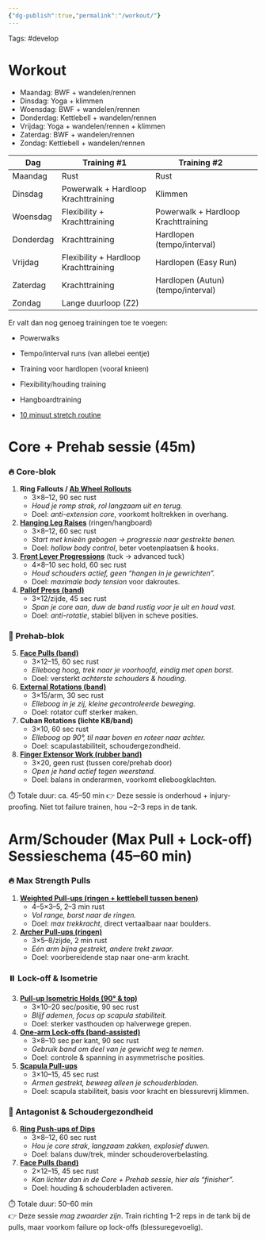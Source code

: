```yaml
---
{"dg-publish":true,"permalink":"/workout/"}
---
```


Tags: #develop

# Workout
- Maandag: BWF + wandelen/rennen
- Dinsdag: Yoga + klimmen
- Woensdag: BWF + wandelen/rennen
- Donderdag: Kettlebell + wandelen/rennen
- Vrijdag: Yoga + wandelen/rennen + klimmen
- Zaterdag: BWF + wandelen/rennen
- Zondag: Kettlebell + wandelen/rennen


| Dag       | Training #1                           | Training #2                         |     |
| --------- | ------------------------------------- | ----------------------------------- | --- |
| Maandag   | Rust                                  | Rust                                |     |
| Dinsdag   | Powerwalk + Hardloop Krachttraining   | Klimmen                             |     |
| Woensdag  | Flexibility + Krachttraining          | Powerwalk + Hardloop Krachttraining |     |
| Donderdag | Krachttraining                        | Hardlopen (tempo/interval)          |     |
| Vrijdag   | Flexibility + Hardloop Krachttraining | Hardlopen (Easy Run)                |     |
| Zaterdag  | Krachttraining                        | Hardlopen (Autun) (tempo/interval)  |     |
| Zondag    | Lange duurloop (Z2)                   |                                     |     |

Er valt dan nog genoeg trainingen toe te voegen:
- Powerwalks
- Tempo/interval runs (van allebei eentje)
- Training voor hardlopen (vooral knieen)
- Flexibility/houding training
- Hangboardtraining

- [10 minuut stretch routine](https://www.youtube.com/watch?v=eQHmKJh20_c)

# Core + Prehab sessie (45m)

### 🔥 Core-blok

1. **Ring Fallouts / [Ab Wheel Rollouts](https://www.youtube.com/shorts/6DUbeqa9g3M)**
    - 3×8–12, 90 sec rust
    - _Houd je romp strak, rol langzaam uit en terug._
    - Doel: _anti-extension core_, voorkomt holtrekken in overhang.
2. **[Hanging Leg Raises](https://www.youtube.com/shorts/2n4UqRIJyk4)** (ringen/hangboard)
    - 3×8–12, 60 sec rust
    - _Start met knieën gebogen → progressie naar gestrekte benen._
    - Doel: _hollow body control_, beter voetenplaatsen & hooks.
3. **[Front Lever Progressions](https://www.youtube.com/watch?v=D-dOt8Ey5Ig)** (tuck → advanced tuck)
    - 4×8–10 sec hold, 60 sec rust
    - _Houd schouders actief, geen “hangen in je gewrichten”._
    - Doel: _maximale body tension_ voor dakroutes.
4. **[Pallof Press (band)](https://www.youtube.com/shorts/CEvBwkCxP1o)**
    - 3×12/zijde, 45 sec rust
    - _Span je core aan, duw de band rustig voor je uit en houd vast._
    - Doel: _anti-rotatie_, stabiel blijven in scheve posities.

### 💪 Prehab-blok
5. **[Face Pulls (band)](https://www.youtube.com/shorts/1s-0WtJMsu8)**
    - 3×12–15, 60 sec rust
    - _Elleboog hoog, trek naar je voorhoofd, eindig met open borst._
    - Doel: versterkt _achterste schouders & houding_.
6. **[External Rotations (band)](https://www.youtube.com/watch?v=JnE001s96tk)**
    - 3×15/arm, 30 sec rust
    - _Elleboog in je zij, kleine gecontroleerde beweging._
    - Doel: rotator cuff sterker maken.
7. **Cuban Rotations (lichte KB/band)**
    - 3×10, 60 sec rust
    - _Elleboog op 90°, til naar boven en roteer naar achter._
    - Doel: scapulastabiliteit, schoudergezondheid.
8. **[Finger Extensor Work (rubber band)](https://www.youtube.com/shorts/DkFv0MaubMY)**
    - 3×20, geen rust (tussen core/prehab door)
    - _Open je hand actief tegen weerstand._
    - Doel: balans in onderarmen, voorkomt elleboogklachten.

⏱️ Totale duur: ca. 45–50 min
👉 Deze sessie is onderhoud + injury-proofing. Niet tot failure trainen, hou ~2–3 reps in de tank.

# Arm/Schouder (Max Pull + Lock-off) Sessieschema (45–60 min)

### 🔥 Max Strength Pulls
1. **[Weighted Pull-ups (ringen + kettlebell tussen benen)](https://www.youtube.com/shorts/c11yAY7r3io)**
    - 4–5×3–5, 2–3 min rust
    - _Vol range, borst naar de ringen._
    - Doel: _max trekkracht_, direct vertaalbaar naar boulders.
2. **[Archer Pull-ups (ringen)](https://www.youtube.com/watch?v=_LGLKUiQH5k)**
    - 3×5–8/zijde, 2 min rust
    - _Eén arm bijna gestrekt, andere trekt zwaar._
    - Doel: voorbereidende stap naar one-arm kracht.
        
### ⏸️ Lock-off & Isometrie
3. **[Pull-up Isometric Holds (90° & top)](https://www.youtube.com/watch?v=UB22l7yYhTM)**
    - 3×10–20 sec/positie, 90 sec rust
    - _Blijf ademen, focus op scapula stabiliteit._
    - Doel: sterker vasthouden op halverwege grepen.
4. **[One-arm Lock-offs (band-assisted)](https://www.youtube.com/shorts/Cs54OC4NBvc)**
    - 3×8–10 sec per kant, 90 sec rust
    - _Gebruik band om deel van je gewicht weg te nemen._
    - Doel: controle & spanning in asymmetrische posities.
5. **[Scapula Pull-ups](https://www.youtube.com/shorts/9M8ylnbriB0)**
    - 3×10–15, 45 sec rust
    - _Armen gestrekt, beweeg alleen je schouderbladen._
    - Doel: scapula stabiliteit, basis voor kracht en blessurevrij klimmen.

### 💪 Antagonist & Schoudergezondheid
6. **[Ring Push-ups of Dips](https://www.youtube.com/shorts/QtJNskFMZpY)**
    - 3×8–12, 60 sec rust
    - _Hou je core strak, langzaam zakken, explosief duwen._
    - Doel: balans duw/trek, minder schouderoverbelasting.
7. **[Face Pulls (band)](https://www.youtube.com/shorts/1s-0WtJMsu8)**
    - 2×12–15, 45 sec rust
    - _Kan lichter dan in de Core + Prehab sessie, hier als “finisher”._
    - Doel: houding & schouderbladen activeren.
        
⏱️ Totale duur: 50–60 min  
👉 Deze sessie _mag zwaarder zijn_. Train richting 1–2 reps in de tank bij de pulls, maar voorkom failure op lock-offs (blessuregevoelig).